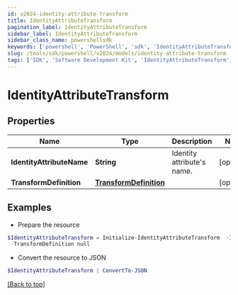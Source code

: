 ```yaml
---
id: v2024-identity-attribute-transform
title: IdentityAttributeTransform
pagination_label: IdentityAttributeTransform
sidebar_label: IdentityAttributeTransform
sidebar_class_name: powershellsdk
keywords: ['powershell', 'PowerShell', 'sdk', 'IdentityAttributeTransform', 'V2024IdentityAttributeTransform'] 
slug: /tools/sdk/powershell/v2024/models/identity-attribute-transform
tags: ['SDK', 'Software Development Kit', 'IdentityAttributeTransform', 'V2024IdentityAttributeTransform']
---
```



# IdentityAttributeTransform

## Properties

Name | Type | Description | Notes
------------ | ------------- | ------------- | -------------
**IdentityAttributeName** | **String** | Identity attribute's name. | [optional] 
**TransformDefinition** | [**TransformDefinition**](transform-definition) |  | [optional] 

## Examples

- Prepare the resource
```powershell
$IdentityAttributeTransform = Initialize-IdentityAttributeTransform  -IdentityAttributeName email `
 -TransformDefinition null
```

- Convert the resource to JSON
```powershell
$IdentityAttributeTransform | ConvertTo-JSON
```


[[Back to top]](#) 

